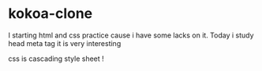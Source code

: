 # kokoa-clone

I starting html and css practice cause i have some lacks on it.
Today i study head meta tag it is very interesting

css is cascading style sheet !
